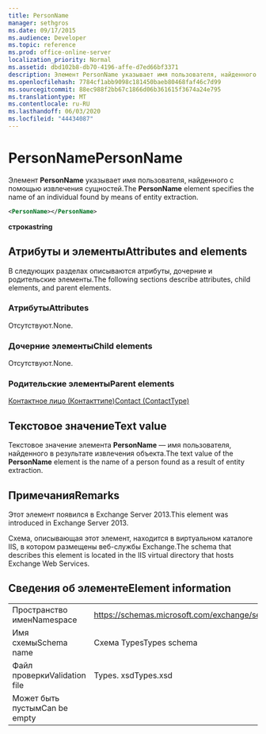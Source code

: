 ```yaml
---
title: PersonName
manager: sethgros
ms.date: 09/17/2015
ms.audience: Developer
ms.topic: reference
ms.prod: office-online-server
localization_priority: Normal
ms.assetid: dbd102b8-db70-4196-affe-d7ed66bf3371
description: Элемент PersonName указывает имя пользователя, найденного с помощью извлечения сущностей.
ms.openlocfilehash: 7784cf1abb9098c181450baeb80468faf46c7d99
ms.sourcegitcommit: 88ec988f2bb67c1866d06b361615f3674a24e795
ms.translationtype: MT
ms.contentlocale: ru-RU
ms.lasthandoff: 06/03/2020
ms.locfileid: "44434087"
---
```

# <a name="personname"></a><span data-ttu-id="91183-103">PersonName</span><span class="sxs-lookup"><span data-stu-id="91183-103">PersonName</span></span>

<span data-ttu-id="91183-104">Элемент **PersonName** указывает имя пользователя, найденного с помощью извлечения сущностей.</span><span class="sxs-lookup"><span data-stu-id="91183-104">The **PersonName** element specifies the name of an individual found by means of entity extraction.</span></span> 
  
```XML
<PersonName></PersonName>
```

 <span data-ttu-id="91183-105">**строка**</span><span class="sxs-lookup"><span data-stu-id="91183-105">**string**</span></span>
## <a name="attributes-and-elements"></a><span data-ttu-id="91183-106">Атрибуты и элементы</span><span class="sxs-lookup"><span data-stu-id="91183-106">Attributes and elements</span></span>

<span data-ttu-id="91183-107">В следующих разделах описываются атрибуты, дочерние и родительские элементы.</span><span class="sxs-lookup"><span data-stu-id="91183-107">The following sections describe attributes, child elements, and parent elements.</span></span>
  
### <a name="attributes"></a><span data-ttu-id="91183-108">Атрибуты</span><span class="sxs-lookup"><span data-stu-id="91183-108">Attributes</span></span>

<span data-ttu-id="91183-109">Отсутствуют.</span><span class="sxs-lookup"><span data-stu-id="91183-109">None.</span></span>
  
### <a name="child-elements"></a><span data-ttu-id="91183-110">Дочерние элементы</span><span class="sxs-lookup"><span data-stu-id="91183-110">Child elements</span></span>

<span data-ttu-id="91183-111">Отсутствуют.</span><span class="sxs-lookup"><span data-stu-id="91183-111">None.</span></span>
  
### <a name="parent-elements"></a><span data-ttu-id="91183-112">Родительские элементы</span><span class="sxs-lookup"><span data-stu-id="91183-112">Parent elements</span></span>

[<span data-ttu-id="91183-113">Контактное лицо (Контакттипе)</span><span class="sxs-lookup"><span data-stu-id="91183-113">Contact (ContactType)</span></span>](contact-contacttype.md)
  
## <a name="text-value"></a><span data-ttu-id="91183-114">Текстовое значение</span><span class="sxs-lookup"><span data-stu-id="91183-114">Text value</span></span>

<span data-ttu-id="91183-115">Текстовое значение элемента **PersonName** — имя пользователя, найденного в результате извлечения объекта.</span><span class="sxs-lookup"><span data-stu-id="91183-115">The text value of the **PersonName** element is the name of a person found as a result of entity extraction.</span></span> 
  
## <a name="remarks"></a><span data-ttu-id="91183-116">Примечания</span><span class="sxs-lookup"><span data-stu-id="91183-116">Remarks</span></span>

<span data-ttu-id="91183-117">Этот элемент появился в Exchange Server 2013.</span><span class="sxs-lookup"><span data-stu-id="91183-117">This element was introduced in Exchange Server 2013.</span></span>
  
<span data-ttu-id="91183-118">Схема, описывающая этот элемент, находится в виртуальном каталоге IIS, в котором размещены веб-службы Exchange.</span><span class="sxs-lookup"><span data-stu-id="91183-118">The schema that describes this element is located in the IIS virtual directory that hosts Exchange Web Services.</span></span>
  
## <a name="element-information"></a><span data-ttu-id="91183-119">Сведения об элементе</span><span class="sxs-lookup"><span data-stu-id="91183-119">Element information</span></span>

|||
|:-----|:-----|
|<span data-ttu-id="91183-120">Пространство имен</span><span class="sxs-lookup"><span data-stu-id="91183-120">Namespace</span></span>  <br/> |https://schemas.microsoft.com/exchange/services/2006/types  <br/> |
|<span data-ttu-id="91183-121">Имя схемы</span><span class="sxs-lookup"><span data-stu-id="91183-121">Schema name</span></span>  <br/> |<span data-ttu-id="91183-122">Схема Types</span><span class="sxs-lookup"><span data-stu-id="91183-122">Types schema</span></span>  <br/> |
|<span data-ttu-id="91183-123">Файл проверки</span><span class="sxs-lookup"><span data-stu-id="91183-123">Validation file</span></span>  <br/> |<span data-ttu-id="91183-124">Types. xsd</span><span class="sxs-lookup"><span data-stu-id="91183-124">Types.xsd</span></span>  <br/> |
|<span data-ttu-id="91183-125">Может быть пустым</span><span class="sxs-lookup"><span data-stu-id="91183-125">Can be empty</span></span>  <br/> ||
   

